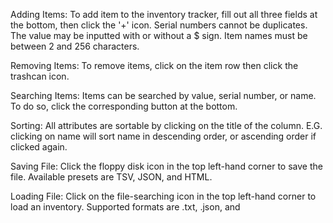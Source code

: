 Adding Items:
    To add item to the inventory tracker, fill out all three fields at the bottom, then click the '+' icon.
    Serial numbers cannot be duplicates.
    The value may be inputted with or without a $ sign.
    Item names must be between 2 and 256 characters.

Removing Items:
    To remove items, click on the item row then click the trashcan icon.

Searching Items:
    Items can be searched by value, serial number, or name. To do so, click the corresponding button at the bottom.

Sorting:
    All attributes are sortable by clicking on the title of the column.
    E.G. clicking on name will sort name in descending order, or ascending order if clicked again.

Saving File:
    Click the floppy disk icon in the top left-hand corner to save the file.
    Available presets are TSV, JSON, and HTML.

Loading File: 
    Click on the file-searching icon in the top left-hand corner to load an inventory. 
    Supported formats are .txt, .json, and
